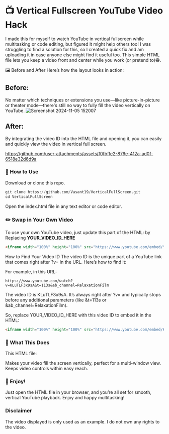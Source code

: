 # 📺 Vertical Fullscreen YouTube Video Hack
I made this for myself to watch YouTube in vertical fullscreen while multitasking or code editing, but figured it might help others too! I was struggling to find a solution for this, so I created a quick fix and am uploading it in case anyone else might find it useful too. This simple HTML file lets you keep a video front and center while you work (or pretend to)😁. 

🖼️ Before and After
Here’s how the layout looks in action:

## Before:
No matter which techniques or extensions you use—like picture-in-picture or theater mode—there's still no way to fully fill the video vertically on YouTube.
![Screenshot 2024-11-05 152007](https://github.com/user-attachments/assets/207d53fc-265d-4187-8022-47581c2bff78)

## After:
By integrating the video ID into the HTML file and opening it, you can easily and quickly view the video in vertical full screen.

https://github.com/user-attachments/assets/f0fbffe2-876e-412a-ad0f-6518e32d6d9a


### 🚀 How to Use
Download or clone this repo.
```python
git clone https://github.com/Vasant19/VerticalFullScreen.git
cd VerticalFullScreen
```
Open the index.html file in any text editor or code editor.

### ✏️ Swap in Your Own Video
To use your own YouTube video, just update this part of the HTML:
by Replacing **YOUR_VIDEO_ID_HERE**
```html
<iframe width="100%" height="100%" src="https://www.youtube.com/embed/YOUR_VIDEO_ID_HERE" frameborder="0" allow="autoplay; encrypted-media" allowfullscreen></iframe>
```
How to Find Your Video ID
The video ID is the unique part of a YouTube link that comes right after ?v= in the URL. Here’s how to find it:

For example, in this URL:

```arduino
https://www.youtube.com/watch?v=KLuTLF3x9sA&t=113s&ab_channel=RelaxationFilm
```
The video ID is KLuTLF3x9sA. It’s always right after ?v= and typically stops before any additional parameters (like &t=113s or &ab_channel=RelaxationFilm).

So, replace YOUR_VIDEO_ID_HERE with this video ID to embed it in the HTML:

```html
<iframe width="100%" height="100%" src="https://www.youtube.com/embed/KLuTLF3x9sA" frameborder="0" allow="autoplay; encrypted-media" allowfullscreen></iframe>
```

### 📐 What This Does
This HTML file:

Makes your video fill the screen vertically, perfect for a multi-window view.
Keeps video controls within easy reach.

### 🎉 Enjoy!
Just open the HTML file in your browser, and you’re all set for smooth, vertical YouTube playback. Enjoy and happy multitasking!

### Disclaimer 

The video displayed is only used as an example. I do not own any rights to the video.
